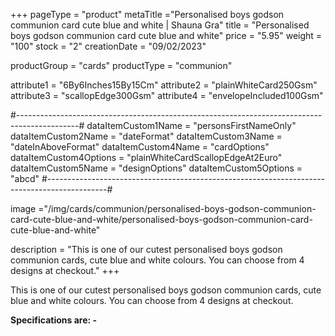 +++
pageType = "product"
metaTitle ="Personalised boys godson communion card cute blue and white | Shauna Gra"
title = "Personalised boys godson communion card cute blue and white"
price = "5.95"
weight = "100"
stock = "2"
creationDate = "09/02/2023"

productGroup = "cards"
productType = "communion"

 
attribute1 = "6By6Inches15By15Cm" 
attribute2 = "plainWhiteCard250Gsm" 
attribute3 = "scallopEdge300Gsm" 
attribute4 = "envelopeIncluded100Gsm"

#---------------------------------------------------------------------------------------------#
dataItemCustom1Name = "personsFirstNameOnly"
dataItemCustom2Name = "dateFormat"
dataItemCustom3Name = "dateInAboveFormat"
dataItemCustom4Name = "cardOptions"
dataItemCustom4Options = "plainWhiteCardScallopEdgeAt2Euro"
dataItemCustom5Name = "designOptions"
dataItemCustom5Options = "abcd"
#---------------------------------------------------------------------------------------------#
 
 
image ="/img/cards/communion/personalised-boys-godson-communion-card-cute-blue-and-white/personalised-boys-godson-communion-card-cute-blue-and-white"
 
description = "This is one of our cutest personalised boys godson communion cards, cute blue and white colours. You can choose from 4 designs at checkout."
+++

This is one of our cutest personalised boys godson communion cards, cute blue and white colours. You can choose from 4 designs at checkout.

**Specifications are: -**
